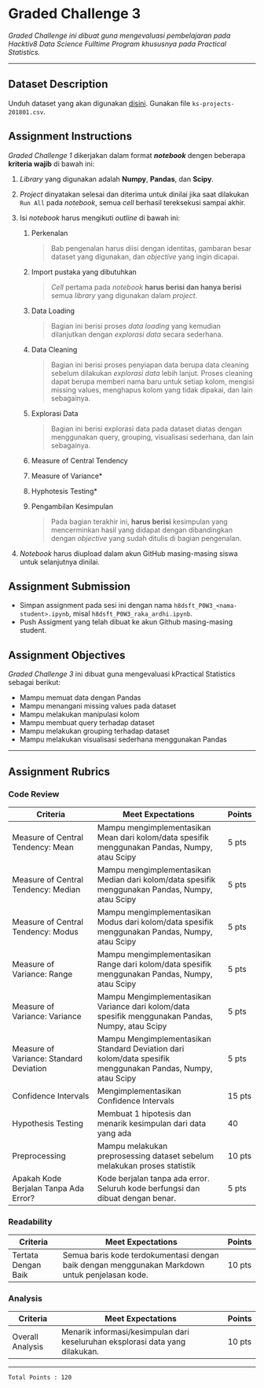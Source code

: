 # Graded Challenge 3

_Graded Challenge ini dibuat guna mengevaluasi pembelajaran pada Hacktiv8 Data Science Fulltime Program khususnya pada Practical Statistics._

---

## Dataset Description

Unduh dataset yang akan digunakan [disini](https://www.kaggle.com/kemical/kickstarter-projects?select=ks-projects-201801.csv). Gunakan file `ks-projects-201801.csv`.

## Assignment Instructions

*Graded Challenge 1* dikerjakan dalam format ***notebook*** dengen beberapa **kriteria wajib** di bawah ini:

1. *Library* yang digunakan adalah **Numpy**, **Pandas**, dan **Scipy**.

2. *Project* dinyatakan selesai dan diterima untuk dinilai jika saat dilakukan `Run All` pada *notebook*, semua *cell* berhasil tereksekusi sampai akhir.

3. Isi *notebook* harus mengikuti *outline* di bawah ini:

   1. Perkenalan
      > Bab pengenalan harus diisi dengan identitas, gambaran besar dataset yang digunakan, dan *objective* yang ingin dicapai.
   
   2. Import pustaka yang dibutuhkan
      > *Cell* pertama pada *notebook* **harus berisi dan hanya berisi** semua *library* yang digunakan dalam *project*.
   
   3. Data Loading
      > Bagian ini berisi proses *data loading* yang kemudian dilanjutkan dengan *explorasi data* secara sederhana.
   
   4. Data Cleaning
      > Bagian ini berisi proses penyiapan data berupa data cleaning sebelum dilakukan *explorasi data* lebih lanjut. Proses cleaning dapat berupa memberi nama baru untuk setiap kolom, mengisi missing values, menghapus kolom yang tidak dipakai, dan lain sebagainya.
   
   5. Explorasi Data
      > Bagian ini berisi explorasi data pada dataset diatas dengan menggunakan query, grouping, visualisasi sederhana, dan lain sebagainya.
   
   6. Measure of Central Tendency
   
   7. Measure of Variance*
   
   8. Hyphotesis Testing*
   
   9. Pengambilan Kesimpulan
      > Pada bagian terakhir ini, **harus berisi** kesimpulan yang mencerminkan hasil yang didapat dengan dibandingkan dengan *objective* yang sudah ditulis di bagian pengenalan.

4. *Notebook* harus diupload dalam akun GitHub masing-masing siswa untuk selanjutnya dinilai.

## Assignment Submission

- Simpan assignment pada sesi ini dengan nama `h8dsft_P0W3_<nama-student>.ipynb`, misal `h8dsft_P0W3_raka_ardhi.ipynb`.
- Push Assigment yang telah dibuat ke akun Github masing-masing student.

## Assignment Objectives

*Graded Challenge 3* ini dibuat guna mengevaluasi kPractical Statistics sebagai berikut:

- Mampu memuat data dengan Pandas
- Mampu menangani missing values pada dataset
- Mampu melakukan manipulasi kolom
- Mampu membuat query terhadap dataset
- Mampu melakukan grouping terhadap dataset
- Mampu melakukan visualisasi sederhana menggunakan Pandas

---

## Assignment Rubrics

### Code Review

| Criteria | Meet Expectations | Points |
| --- | --- | --- |
| Measure of Central Tendency: Mean | Mampu mengimplementasikan Mean dari kolom/data spesifik menggunakan Pandas, Numpy, atau Scipy | 5 pts |
| Measure of Central Tendency: Median | Mampu mengimplementasikan Median dari kolom/data spesifik menggunakan Pandas, Numpy, atau Scipy | 5 pts |
| Measure of Central Tendency: Modus | Mampu mengimplementasikan Modus dari kolom/data spesifik menggunakan Pandas, Numpy, atau Scipy | 5 pts |
| Measure of Variance: Range | Mampu mengimplementasikan Range dari kolom/data spesifik menggunakan Pandas, Numpy, atau Scipy | 5 pts |
| Measure of Variance: Variance | Mampu Mengimplementasikan Variance dari kolom/data spesifik menggunakan Pandas, Numpy, atau Scipy | 5 pts |
| Measure of Variance: Standard Deviation | Mampu Mengimplementasikan Standard Deviation dari kolom/data spesifik menggunakan Pandas, Numpy, atau Scipy | 5 pts |
| Confidence Intervals | Mengimplementasikan Confidence Intervals | 15 pts |
| Hypothesis Testing | Membuat 1 hipotesis dan menarik kesimpulan dari data yang ada | 40 |
| Preprocessing | Mampu melakukan preprosessing dataset sebelum melakukan proses statistik | 10 pts |
| Apakah Kode Berjalan Tanpa Ada Error? | Kode berjalan tanpa ada error. Seluruh kode berfungsi dan dibuat dengan benar. | 5 pts |

### Readability

| Criteria | Meet Expectations | Points |
| --- | --- | --- |
| Tertata Dengan Baik | Semua baris kode terdokumentasi dengan baik dengan menggunakan Markdown untuk penjelasan kode. | 10 pts |

### Analysis

| Criteria | Meet Expectations | Points |
| --- | --- | --- |
| Overall Analysis | Menarik informasi/kesimpulan dari keseluruhan eksplorasi data yang dilakukan. | 10 pts |

---

```
Total Points : 120
```
